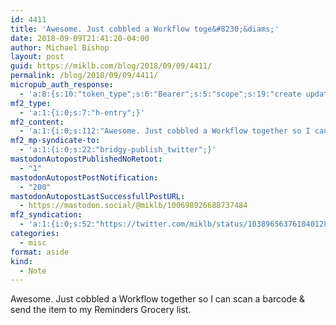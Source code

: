 ```yaml
---
id: 4411
title: 'Awesome. Just cobbled a Workflow toge&#8230;&diams;'
date: 2018-09-09T21:41:20-04:00
author: Michael Bishop
layout: post
guid: https://miklb.com/blog/2018/09/09/4411/
permalink: /blog/2018/09/09/4411/
micropub_auth_response:
  - 'a:8:{s:10:"token_type";s:6:"Bearer";s:5:"scope";s:19:"create update media";s:2:"me";s:18:"https://miklb.com/";s:9:"issued_by";s:45:"https://miklb.com/wp-json/indieauth/1.0/token";s:9:"client_id";s:21:"https://quill.p3k.io/";s:9:"issued_at";i:1536208884;s:4:"user";i:1;s:13:"last_accessed";i:1536543680;}'
mf2_type:
  - 'a:1:{i:0;s:7:"h-entry";}'
mf2_content:
  - 'a:1:{i:0;s:112:"Awesome. Just cobbled a Workflow together so I can scan a barcode & send the item to my Reminders Grocery list. ";}'
mf2_mp-syndicate-to:
  - 'a:1:{i:0;s:22:"bridgy-publish_twitter";}'
mastodonAutopostPublishedNoRetoot:
  - "1"
mastodonAutopostPostNotification:
  - "200"
mastodonAutopostLastSuccessfullPostURL:
  - https://mastodon.social/@miklb/100698926688737484
mf2_syndication:
  - 'a:1:{i:0;s:52:"https://twitter.com/miklb/status/1038965637618401280";}'
categories:
  - misc
format: aside
kind:
  - Note
---
```

Awesome. Just cobbled a Workflow together so I can scan a barcode &amp; send the item to my Reminders Grocery list. 